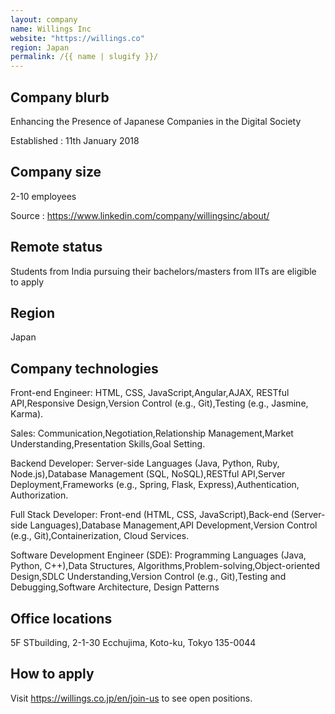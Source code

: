 ```yaml
---
layout: company
name: Willings Inc
website: "https://willings.co"
region: Japan
permalink: /{{ name | slugify }}/
---
```


## Company blurb
Enhancing the Presence of Japanese Companies in the Digital Society

Established : 11th January 2018

## Company size

2-10 employees

Source : https://www.linkedin.com/company/willingsinc/about/

## Remote status

Students from India pursuing their bachelors/masters from IITs are eligible to apply

## Region

Japan

## Company technologies
Front-end Engineer:
HTML, CSS, JavaScript,Angular,AJAX, RESTful API,Responsive Design,Version Control (e.g., Git),Testing (e.g., Jasmine, Karma).

Sales:
Communication,Negotiation,Relationship Management,Market Understanding,Presentation Skills,Goal Setting.

Backend Developer:
Server-side Languages (Java, Python, Ruby, Node.js),Database Management (SQL, NoSQL),RESTful API,Server Deployment,Frameworks (e.g., Spring, Flask, Express),Authentication, Authorization.

Full Stack Developer:
Front-end (HTML, CSS, JavaScript),Back-end (Server-side Languages),Database Management,API Development,Version Control (e.g., Git),Containerization, Cloud Services.

Software Development Engineer (SDE):
Programming Languages (Java, Python, C++),Data Structures, Algorithms,Problem-solving,Object-oriented Design,SDLC Understanding,Version Control (e.g., Git),Testing and Debugging,Software Architecture, Design Patterns

## Office locations

5F STbuilding, 2-1-30 Ecchujima, Koto-ku, Tokyo 135-0044

## How to apply

Visit https://willings.co.jp/en/join-us to see open positions.